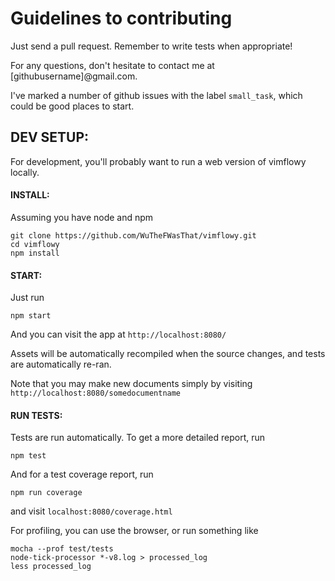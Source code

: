 # Guidelines to contributing

Just send a pull request.  Remember to write tests when appropriate!

For any questions, don't hesitate to contact me at [githubusername]@gmail.com.

I've marked a number of github issues with the label `small_task`, which could be good places to start.

## DEV SETUP: ##

For development, you'll probably want to run a web version of vimflowy locally.

#### INSTALL: ####

Assuming you have node and npm

    git clone https://github.com/WuTheFWasThat/vimflowy.git
    cd vimflowy
    npm install

#### START: ####

Just run

    npm start

And you can visit the app at `http://localhost:8080/`

Assets will be automatically recompiled when the source changes, and tests are automatically re-ran.

Note that you may make new documents simply by visiting `http://localhost:8080/somedocumentname`

#### RUN TESTS: ####

Tests are run automatically.  To get a more detailed report, run

    npm test

And for a test coverage report, run

    npm run coverage

and visit `localhost:8080/coverage.html`

For profiling, you can use the browser, or run something like

    mocha --prof test/tests
    node-tick-processor *-v8.log > processed_log
    less processed_log
